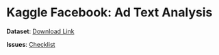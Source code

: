 # Kaggle Facebook: Ad Text Analysis

__Dataset__: [Download Link](https://www.kaggle.com/mrmorj/political-advertisements-from-facebook/download)

__Issues__: [Checklist](https://github.com/g-dant/KaggleFacebookAdTextAnalysis/issues)
